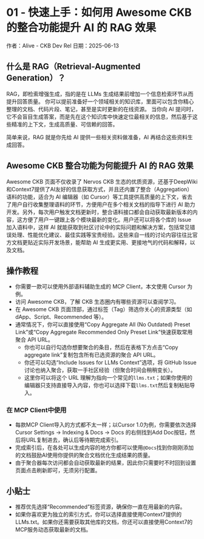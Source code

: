 # 01 - 快速上手：如何用 Awesome CKB 的整合功能提升 AI 的 RAG 效果

作者：Alive - CKB Dev Rel
日期：2025-06-13

## 什么是 RAG（Retrieval-Augmented Generation）？

RAG，即检索增强生成，指的是在 LLMs 生成结果前增加一个信息检索环节从而提升回答质量。
你可以提前准备好一个领域相关的知识库，里面可以包含你精心整理的文档、代码片段、笔记，甚至是实时更新的在线资源。
当你向 AI 提问时，它不会盲目生成答案，而是先在这个知识库中快速定位最相关的信息，然后基于这些精准的上下文，生成高质量、可信赖的回答。

简单来说，RAG 就是你先给 AI 提供一些相关资料做准备，AI 再结合这些资料生成回答。

## Awesome CKB 整合功能为何能提升 AI 的 RAG 效果

Awesome CKB 页面不仅收录了 Nervos CKB 生态的优质资源，还基于DeepWiki和Context7提供了AI友好的信息获取方式，并且还内置了整合（Aggregation）语料的功能，适合为 AI 编辑器（如 Cursor）等工具提供高质量的上下文，省去了用户自行收集整理语料的环节，方便用户在多个相关文档的指导下进行 AI 助力开发。另外，每次用户触发文档更新时，整合语料接口都会自动获取最新版本的内容，这方便了用户一键跟上各个模块最新的变化。用户还可以将各个库的 Issue 加入语料中，这样 AI 就能获取到社区讨论中的实际问题和解决方案，包括常见错误处理、性能优化建议、最佳实践等宝贵经验。这些来自一线的讨论内容往往比官方文档更贴近实际开发场景，能帮助 AI 生成更实用、更接地气的代码和解释，以及文档。

## 操作教程

- 你需要一款可以使用外部语料辅助生成的 MCP Client，本文使用 Cursor 为例。
- 访问 Awesome CKB，了解 CKB 生态圈内有哪些资源可以查阅学习。
- 在 Awesome CKB 页面顶部，通过标签（Tag）筛选你关心的资源类型（如 dApp、Script、Recommended 等）。
- 通常情况下，你可以直接使用“Copy Aggregate All (No Outdated) Preset Link”或“Copy Aggregate Recommended Only Preset Link”快速获取常用聚合 API URL。
  - 你也可以自行勾选你想要聚合的条目，然后在表格下方点击“Copy aggregate link”复制包含所有已选资源的聚合 API URL。
  - 你还可以勾选“Include Issues for LLMs Context”选项，将 GitHub Issue 讨论也纳入聚合，获取一手社区经验（但聚合时间会稍稍变长）。
  - 这里你可以将这个 URL 理解为指向一个常见的`llms.txt`；如果你使用的编辑器只支持直接导入内容，你也可以选择下载`llms.txt`然后复制粘贴导入。

### 在 MCP Client中使用

- 每款MCP Client导入的方式都不太一样；以Cursor 1.0为例，你需要依次选择Cursor Settings -> Indexing & Docs -> Docs 的右侧找到Add Doc按钮，然后将URL复制进去，确认后等待期完成索引。
- 完成索引后，在各处可以生成内容的地方你都可以使用`@Docs`找到你刚刚添加的文档鼓励AI使用你提供的聚合文档优化生成结果的质量。
- 由于聚合器每次访问都会自动获取最新的结果，因此你只需要时不时回到设置页面点击刷新即可，无须另行配置。

## 小贴士

- 推荐优先选择“Recommended”标签资源，确保你一直在用最新的内容。
- 如果你喜欢更为独立的索引方式，你可以选择直接使用Context7提供的LLMs.txt。如果你还需要获取其他库的文档，你还可以直接使用Context7的MCP服务动态获取最新的文档。
